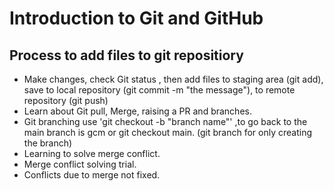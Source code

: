 # Introduction to Git and GitHub 
## Process to add files to git repositiory
+ Make changes, check Git status , then add files to staging area (git add), save to local repository (git commit -m "the message"), to remote repository (git push)
+ Learn about Git pull, Merge, raising a PR and branches.
+ Git branching use 'git checkout -b "branch name"' ,to go back to the main branch is gcm or git checkout main. (git branch for only creating the branch)
+ Learning to solve merge conflict.
+ Merge conflict solving trial.
+ Conflicts due to merge not fixed.
